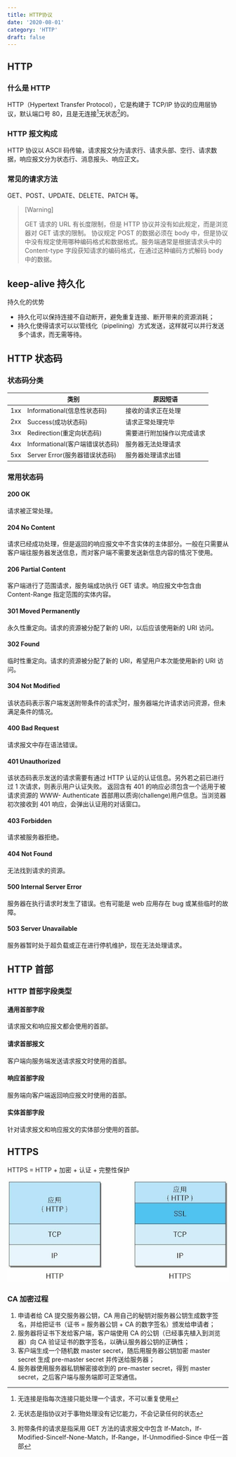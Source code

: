```yaml
---
title: HTTP协议
date: '2020-08-01'
category: 'HTTP'
draft: false
---
```


## HTTP

### 什么是 HTTP

HTTP（Hypertext Transfer Protocol），它是构建于 TCP/IP 协议的应用层协议，默认端口号 80，且是无连接[^1]无状态[^2]的。

### HTTP 报文构成

HTTP 协议以 ASCII 码传输，请求报文分为请求行、请求头部、空行、请求数据，响应报文分为状态行、消息报头、响应正文。

### 常见的请求方法

GET、POST、UPDATE、DELETE、PATCH 等。

> [Warning]
>
> GET 请求的 URL 有长度限制，但是 HTTP 协议并没有如此规定，而是浏览器对 GET 请求的限制。
> 协议规定 POST 的数据必须在 body 中，但是协议中没有规定使用哪种编码格式和数据格式。服务端通常是根据请求头中的 Content-type 字段获知请求的编码格式，在通过这种编码方式解码 body 中的数据。

## keep-alive 持久化

持久化的优势

- 持久化可以保持连接不自动断开，避免重复连接、断开带来的资源消耗；
- 持久化使得请求可以以管线化（pipelining）方式发送，这样就可以并行发送多个请求，而无需等待。

## HTTP 状态码

### 状态码分类

|     | 类别                            | 原因短语                   |
| --- | ------------------------------- | -------------------------- |
| 1xx | Informational(信息性状态码)     | 接收的请求正在处理         |
| 2xx | Success(成功状态码)             | 请求正常处理完毕           |
| 3xx | Redirection(重定向状态码)       | 需要进行附加操作以完成请求 |
| 4xx | Informational(客户端错误状态码) | 服务器无法处理请求         |
| 5xx | Server Error(服务器错误状态码)  | 服务器处理请求出错         |

### 常用状态码

#### **200 OK**

请求被正常处理。

#### **204 No Content**

请求已经成功处理，但是返回的响应报文中不含实体的主体部分。一般在只需要从客户端往服务器发送信息，而对客户端不需要发送新信息内容的情况下使用。

#### **206 Partial Content**

客户端进行了范围请求，服务端成功执行 GET 请求。响应报文中包含由 Content-Range 指定范围的实体内容。

#### **301 Moved Permanently**

永久性重定向。请求的资源被分配了新的 URI，以后应该使用新的 URI 访问。

#### **302 Found**

临时性重定向。请求的资源被分配了新的 URI，希望用户本次能使用新的 URI 访问。

#### **304 Not Modified**

该状态码表示客户端发送附带条件的请求[^3]时，服务器端允许请求访问资源，但未满足条件的情况。

#### **400 Bad Request**

请求报文中存在语法错误。

#### **401 Unauthorized**

该状态码表示发送的请求需要有通过 HTTP 认证的认证信息。另外若之前已进行过 1 次请求，则表示用户认证失败。 返回含有 401 的响应必须包含一个适用于被请求资源的 WWW- Authenticate 首部用以质询(challenge)用户信息。当浏览器初次接收到 401 响应，会弹出认证用的对话窗口。

#### **403 Forbidden**

请求被服务器拒绝。

#### **404 Not Found**

无法找到请求的资源。

#### **500 Internal Server Error**

服务器在执行请求时发生了错误。也有可能是 web 应用存在 bug 或某些临时的故障。

#### **503 Server Unavailable**

服务器暂时处于超负载或正在进行停机维护，现在无法处理请求。

## HTTP 首部

### HTTP 首部字段类型

#### 通用首部字段

请求报文和响应报文都会使用的首部。

#### 请求首部报文

客户端向服务端发送请求报文时使用的首部。

#### 响应首部字段

服务端向客户端返回响应报文时使用的首部。

#### 实体首部字段

针对请求报文和响应报文的实体部分使用的首部。

## HTTPS

HTTPS = HTTP + 加密 + 认证 + 完整性保护

![http and https](images/page144image41410480.jpg)

### CA 加密过程

1. 申请者给 CA 提交服务器公钥，CA 用自己的秘钥对服务器公钥生成数字签名，并给把证书（证书 = 服务器公钥 + CA 的数字签名）颁发给申请者；
2. 服务器将证书下发给客户端，客户端使用 CA 的公钥（已经事先植入到浏览器）向 CA 验证证书的数字签名，以确认服务器公钥的正确性；
3. 客户端生成一个随机数 master secret，随后用服务器公钥加密 master secret 生成 pre-master secret 并传送给服务器；
4. 服务器使用服务器私钥解密接收到的 pre-master secret，得到 master secret，之后客户端与服务端即可正常通信。

[^1]: 无连接是指每次连接只能处理一个请求，不可以重复使用
[^2]: 无状态是指协议对于事物处理没有记忆能力，不会记录任何的状态
[^3]: 附带条件的请求是指采用 GET 方法的请求报文中包含 If-Match，If-Modified-SinceIf-None-Match，If-Range，If-Unmodified-Since 中任一首部
